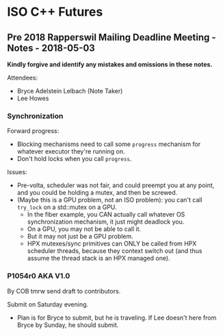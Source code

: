 ISO C++ Futures
===============

Pre 2018 Rapperswil Mailing Deadline Meeting - Notes - 2018-05-03
-----------------------------------------------------------------

**Kindly forgive and identify any mistakes and omissions in these notes.**

Attendees:
- Bryce Adelstein Lelbach (Note Taker)
- Lee Howes

### Synchronization

Forward progress:
- Blocking mechanisms need to call some `progress` mechanism for whatever executor they're running on.
- Don't hold locks when you call `progress`.

Issues:
- Pre-volta, scheduler was not fair, and could preempt you at any point, and you could be holding a mutex, and then be screwed.
- (Maybe this is a GPU problem, not an ISO problem): you can't call `try_lock` on a std::mutex on a GPU.
  - In the fiber example, you CAN actually call whatever OS synchronization mechanism, it just might deadlock you.
  - On a GPU, you may not be able to call it.
  - But it may not just be a GPU problem.
  - HPX mutexes/sync primitives can ONLY be called from HPX scheduler threads, because they context switch out (and thus assume the thread stack is an HPX managed one).

### P1054r0 AKA V1.0

By COB tmrw send draft to contributors.

Submit on Saturday evening.
- Plan is for Bryce to submit, but he is traveling. If Lee doesn't here from Bryce by Sunday, he should submit.

